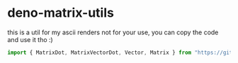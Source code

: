 # deno-matrix-utils

this is a util for my ascii renders
not for your use, you can copy the code and use it tho :)

```js
import { MatrixDot, MatrixVectorDot, Vector, Matrix } from "https://github.com/BoredSathvik/deno-matrix-utils/blob/master/mod.ts"
```
